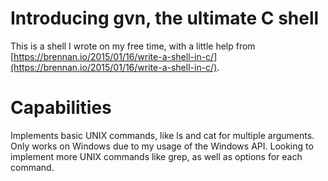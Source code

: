 # Introducing gvn, the ultimate C shell
This is a shell I wrote on my free time, with a little help from [https://brennan.io/2015/01/16/write-a-shell-in-c/](https://brennan.io/2015/01/16/write-a-shell-in-c/).

# Capabilities
Implements basic UNIX commands, like ls and cat for multiple arguments. Only works on Windows due to my usage of the Windows API. Looking to implement more UNIX commands
like grep, as well as options for each command.
